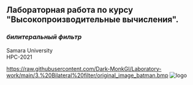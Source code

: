 ## Лабораторная работа по курсу "Высокопроизводительные вычисления".<br/>
### *билитеральный фильтр* <br/>
Samara University <br/>
HPC-2021

https://raw.githubusercontent.com/Dark-MonkGI/Laboratory-work/main/3.%20Bilateral%20filter/original_image_batman.bmp
![logo](https://raw.githubusercontent.com/Dark-MonkGI/Laboratory-work/main/3.%20Bilateral%20filter/original_image_batman.bmp)
